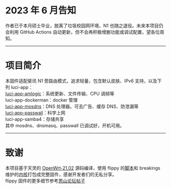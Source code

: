# 2023 年 6 月告知
作者已于本月硕士毕业，脱离了垃圾校园网环境，N1 也随之退役。未来本项目仍会利用 GitHub Actions 自动更新，但不会再积极增删功能或调试配置，望各位周知。
***
# 项目简介
本固件适配斐讯 N1 旁路由模式，追求轻量，包含默认皮肤、IPv6 支持，以及下列 luci-app：<br>
[luci-app-amlogic](https://github.com/ophub/luci-app-amlogic)：系统更新、文件传输、CPU 调频等<br>
luci-app-dockerman：docker 管理<br>
[luci-app-mosdns](https://github.com/sbwml/luci-app-mosdns)：DNS 处理器。可去广告、缓存 DNS、防泄漏等<br>
[luci-app-passwall](https://github.com/nantayo/passwall)：科学上网<br>
luci-app-samba4：存储共享<br>
其中 mosdns、dnsmasq、passwall 已调试好，开机可用。
***
# 致谢
本项目基于天灵的 [OpenWrt-21.02](https://github.com/immortalwrt/immortalwrt/tree/openwrt-21.02) 源码编译，使用 flippy 的[脚本](https://github.com/unifreq/openwrt_packit)和 breakings 维护的[内核](https://github.com/breakings/OpenWrt/releases/tag/kernel_stable)打包成完整固件，感谢开发者们的无私分享。<br>
flippy 固件的更多细节参考[恩山论坛帖子](https://www.right.com.cn/forum/thread-4076037-1-1.html)
